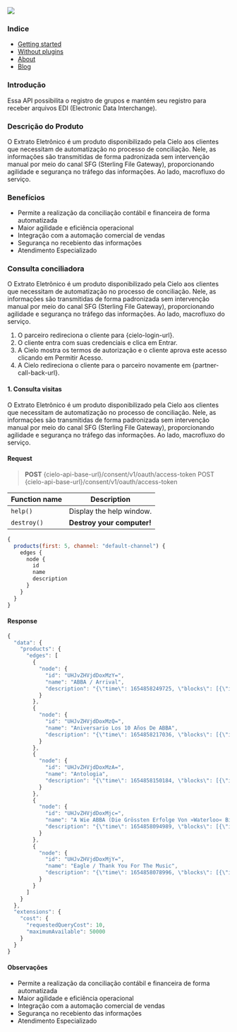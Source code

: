 ![](https://www.acate.com.br/wp-content/uploads/2021/12/zaz-conecta-anuncio-1200x600px-2.png)

### Indice

<ul>
  <li {% if page.url contains '/getting-started' %}class="active"{% endif %}><a href="/getting-started/">Getting started</a></li>
  <li {% if page.url contains '/without-plugin' %}class="active"{% endif %}><a href="/without-plugins/">Without plugins</a></li>
  <li {% if page.url contains '/about' %}class="active"{% endif %}><a href="/about/">About</a></li>
  <li {% if page.url contains '/blog' %}class="active"{% endif %}><a href="/blog/">Blog</a></li>
</ul>

### Introdução

Essa API possibilita o registro de grupos e mantém seu registro para receber arquivos EDI (Electronic Data Interchange).

### Descrição do Produto

O Extrato Eletrônico é um produto disponibilizado pela Cielo aos clientes que necessitam de automatização no processo de conciliação. Nele, as informações são transmitidas de forma padronizada sem intervenção manual por meio do canal SFG (Sterling File Gateway), proporcionando agilidade e segurança no tráfego das informações. Ao lado, macrofluxo do serviço.

### Benefícios

- Permite a realização da conciliação contábil e financeira de forma automatizada
- Maior agilidade e eficiência operacional
- Integração com a automação comercial de vendas
- Segurança no recebiento das informações
- Atendimento Especializado

### Consulta conciliadora

O Extrato Eletrônico é um produto disponibilizado pela Cielo aos clientes que necessitam de automatização no processo de conciliação. Nele, as informações são transmitidas de forma padronizada sem intervenção manual por meio do canal SFG (Sterling File Gateway), proporcionando agilidade e segurança no tráfego das informações. Ao lado, macrofluxo do serviço.

1. O parceiro redireciona o cliente para {cielo-login-url}.
2. O cliente entra com suas credenciais e clica em Entrar.
3. A Cielo mostra os termos de autorização e o cliente aprova este acesso clicando em Permitir Acesso.
4.  A Cielo redireciona o cliente para o parceiro novamente em {partner-call-back-url}. 

#### 1. Consulta visitas

O Extrato Eletrônico é um produto disponibilizado pela Cielo aos clientes que necessitam de automatização no processo de conciliação. Nele, as informações são transmitidas de forma padronizada sem intervenção manual por meio do canal SFG (Sterling File Gateway), proporcionando agilidade e segurança no tráfego das informações. Ao lado, macrofluxo do serviço.

#### Request


> **POST** {cielo-api-base-url}/consent/v1/oauth/access-token POST {cielo-api-base-url}/consent/v1/oauth/access-token

| Function name | Description                    |
| ------------- | ------------------------------ |
| `help()`      | Display the help window.       |
| `destroy()`   | **Destroy your computer!**     |

```javascript
{
  products(first: 5, channel: "default-channel") {
    edges {
      node {
        id
        name
        description
      }
    }
  }
}
```

#### Response

```javascript
{
  "data": {
    "products": {
      "edges": [
        {
          "node": {
            "id": "UHJvZHVjdDoxMzY=",
            "name": "ABBA / Arrival",
            "description": "{\"time\": 1654858249725, \"blocks\": [{\"id\": \"0\", \"data\": {\"text\": \"\"}, \"type\": \"paragraph\"}], \"version\": \"2.23.1\"}"
          }
        },
        {
          "node": {
            "id": "UHJvZHVjdDoxMzQ=",
            "name": "Aniversario Los 10 Años De ABBA",
            "description": "{\"time\": 1654858217036, \"blocks\": [{\"id\": \"0\", \"data\": {\"text\": \"\"}, \"type\": \"paragraph\"}], \"version\": \"2.23.1\"}"
          }
        },
        {
          "node": {
            "id": "UHJvZHVjdDoxMzA=",
            "name": "Antologia",
            "description": "{\"time\": 1654858150184, \"blocks\": [{\"id\": \"0\", \"data\": {\"text\": \"\"}, \"type\": \"paragraph\"}], \"version\": \"2.23.1\"}"
          }
        },
        {
          "node": {
            "id": "UHJvZHVjdDoxMjc=",
            "name": "A Wie ABBA (Die Grössten Erfolge Von »Waterloo« Bis »Super Trouper«)",
            "description": "{\"time\": 1654858094989, \"blocks\": [{\"id\": \"0\", \"data\": {\"text\": \"\"}, \"type\": \"paragraph\"}], \"version\": \"2.23.1\"}"
          }
        },
        {
          "node": {
            "id": "UHJvZHVjdDoxMjY=",
            "name": "Eagle / Thank You For The Music",
            "description": "{\"time\": 1654858078996, \"blocks\": [{\"id\": \"0\", \"data\": {\"text\": \"\"}, \"type\": \"paragraph\"}], \"version\": \"2.23.1\"}"
          }
        }
      ]
    }
  },
  "extensions": {
    "cost": {
      "requestedQueryCost": 10,
      "maximumAvailable": 50000
    }
  }
}
```

#### Observações

- Permite a realização da conciliação contábil e financeira de forma automatizada
- Maior agilidade e eficiência operacional
- Integração com a automação comercial de vendas
- Segurança no recebiento das informações
- Atendimento Especializado